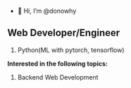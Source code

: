 - 👋 Hi, I’m @donowhy

<div>
  <h2>
    Web Developer/Engineer
<!--     (<del><a href="[https://donowhy.github.io/]">More About Me</a></del>) -->
  </h2>
  <ol>
    <li>Python(ML with pytorch, tensorflow)</li>
  </ol>
  <p><strong>Interested in the following topics:</strong></p>
  <ol>
    <li>Backend Web Development</li>
    </li>
    
  </ol>
</div>
